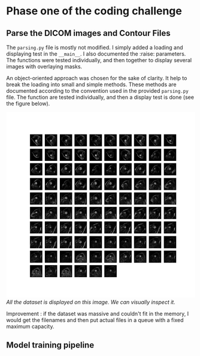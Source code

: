 # Phase one of the coding challenge

## Parse the DICOM images and Contour Files

The `parsing.py` file is mostly not modified. I simply added a loading and displaying test in the `__main__`. I also documented the :raise: parameters.
The functions were tested individually, and then together to display several images with overlaying masks.

An object-oriented approach was chosen for the sake of clarity. It help to break the loading into small and simple methods. 
These methods are documented according to the convention used in the provided `parsing.py` file.
The function are tested individually, and then a display test is done (see the figure below).

![Display of the iamges and masks](/figures/dataset_visu.png)
*All the dataset is displayed on this image. We can visually inspect it.*

Improvement :
if the dataset was massive and couldn't fit in the memory, I would get the filenames and then put actual files in a queue with a fixed maximum capacity.

## Model training pipeline


